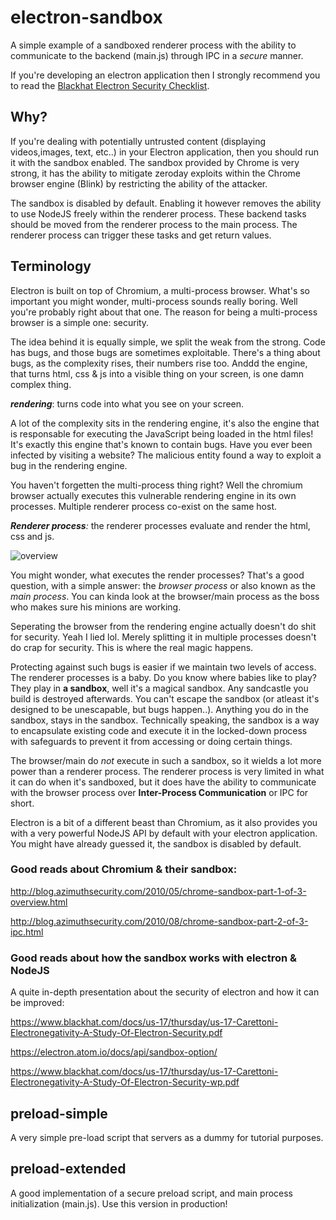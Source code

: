 # electron-sandbox
A simple example of a sandboxed renderer process with the ability to communicate to the backend (main.js) through IPC in a _secure_ manner.

If you're developing an electron application then I strongly recommend you to read the [Blackhat Electron Security Checklist](https://www.blackhat.com/docs/us-17/thursday/us-17-Carettoni-Electronegativity-A-Study-Of-Electron-Security-wp.pdf).


## Why?
If you're dealing with potentially untrusted content (displaying videos,images, text, etc..) in your Electron application, then you should run it with the sandbox enabled. The sandbox provided by Chrome is very strong, it has the ability to mitigate zeroday exploits within the Chrome browser engine (Blink) by restricting the ability of the attacker.

The sandbox is disabled by default. Enabling it however removes the ability to use NodeJS freely within the renderer process. These backend tasks should be moved from the renderer process to the main process. The renderer process can trigger these tasks and get return values. 

## Terminology
Electron is built on top of Chromium, a multi-process browser.  What's so important you might wonder, multi-process sounds really boring. Well you're probably right about that one. The reason for being a multi-process browser is a simple one: security. 

The idea behind it is equally simple, we split the weak from the strong. Code has bugs, and those bugs are sometimes exploitable. There's a thing about bugs, as the complexity rises, their numbers rise too. Anddd the engine, that turns html, css & js into a visible thing on your screen, is one damn complex thing. 

_**rendering**_: turns code into what you see on your screen.

A lot of the complexity sits in the rendering engine, it's also the engine that is responsable for executing the JavaScript being loaded in the html files!
It's exactly this engine that's known to contain bugs. Have you ever been infected by visiting a website? The malicious entity found a way to exploit a bug in the rendering engine. 

You haven't forgetten the multi-process thing right? Well the chromium browser actually executes this vulnerable rendering engine in its own processes. Multiple renderer process co-exist on the same host. 

_**Renderer process**:_ the renderer processes evaluate and render the html, css and js.

![overview](https://www.chromium.org/developers/design-documents/site-isolation/ChromeSiteIsolationProject-arch.png?attredirects=0)

You might wonder, what executes the render processes? That's a good question, with a simple answer:
the _browser process_ or also known as the _main process_. You can kinda look at the browser/main process as the boss who makes sure his minions are working.

Seperating the browser from the rendering engine actually doesn't do shit for security. Yeah I lied lol. Merely splitting it in multiple processes doesn't do crap for security. This is where the real magic happens.

Protecting against such bugs is easier if we maintain two levels of access. The renderer processes is a baby. Do you know where babies like to play? They play in **a sandbox**, well it's a magical sandbox. Any sandcastle you build is destroyed afterwards. You can't escape the sandbox (or atleast it's designed to be unescapable, but bugs happen..). Anything you do in the sandbox, stays in the sandbox. Technically speaking, the sandbox is a way to encapsulate existing code and execute it in the locked-down process with safeguards to prevent it from accessing or doing certain things. 

The browser/main do *not* execute in such a sandbox, so it wields a lot more power than a renderer process. The renderer process is very limited in what it can do when it's sandboxed, but it does have the ability to communicate with the browser process over **Inter-Process Communication** or IPC for short. 

Electron is a bit of a different beast than Chromium, as it also provides you with a very powerful NodeJS API by default with your electron application. You might have already guessed it, the sandbox is disabled by default. 

### Good reads about Chromium & their sandbox:

http://blog.azimuthsecurity.com/2010/05/chrome-sandbox-part-1-of-3-overview.html

http://blog.azimuthsecurity.com/2010/08/chrome-sandbox-part-2-of-3-ipc.html

### Good reads about how the sandbox works with electron & NodeJS

A quite in-depth presentation about the security of electron and how it can be improved:

https://www.blackhat.com/docs/us-17/thursday/us-17-Carettoni-Electronegativity-A-Study-Of-Electron-Security.pdf

https://electron.atom.io/docs/api/sandbox-option/

https://www.blackhat.com/docs/us-17/thursday/us-17-Carettoni-Electronegativity-A-Study-Of-Electron-Security-wp.pdf

## preload-simple
A very simple pre-load script that servers as a dummy for tutorial purposes.

## preload-extended
A good implementation of a secure preload script, and main process initialization (main.js). 
Use this version in production!

